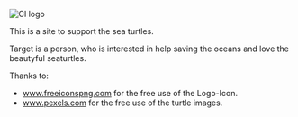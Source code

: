 ![CI logo](https://codeinstitute.s3.amazonaws.com/fullstack/ci_logo_small.png)

This is a site to support the sea turtles.

Target is a person, who is interested in help saving the oceans and love the beautyful seaturtles.


Thanks to:
  - www.freeiconspng.com for the free use of the Logo-Icon.
  - www.pexels.com for the free use of the turtle images.